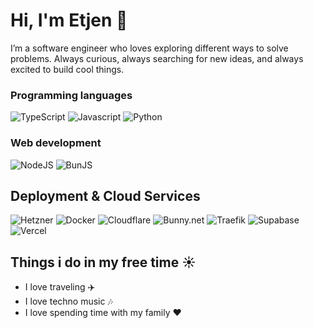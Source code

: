 # Hi, I'm Etjen 👋

I’m a software engineer who loves exploring different ways to solve problems. Always curious, always searching for new ideas, and always excited to build cool things.

### Programming languages

![TypeScript](https://img.shields.io/badge/TYPESCRIPT-3178c6?style=for-the-badge&logo=typescript&logoColor=white)
![Javascript](https://img.shields.io/badge/JAVASCRIPT-F7E02C?style=for-the-badge&logo=javascript&logoColor=black)
![Python](https://img.shields.io/badge/PYTHON-3772A2?style=for-the-badge&logo=python&logoColor=white)

### Web development

![NodeJS](https://img.shields.io/badge/NODEJS-407E38?style=for-the-badge&logo=nodedotjs&logoColor=white)
![BunJS](https://img.shields.io/badge/BUNJS-F472B6?style=for-the-badge&logo=bun&logoColor=white)

## Deployment & Cloud Services

![Hetzner](https://img.shields.io/badge/Hetzner-D50D2D?style=for-the-badge&logo=hetzner&logoColor=white)
![Docker](https://img.shields.io/badge/Docker-1C63ED?logo=docker&logoColor=white&style=for-the-badge)
![Cloudflare](https://img.shields.io/badge/Cloudflare-F68220?logo=cloudflare&logoColor=white&style=for-the-badge)
![Bunny.net](https://img.shields.io/badge/Bunny.net-FF7753?logo=bunnydotnet&logoColor=white&style=for-the-badge)
![Traefik](https://img.shields.io/badge/Traefik-24A1C1?logo=traefikproxy&logoColor=white&style=for-the-badge)
![Supabase](https://img.shields.io/badge/Supabase-3DCF8E?logo=supabase&logoColor=white&style=for-the-badge)
![Vercel](https://img.shields.io/badge/Vercel-000000?logo=vercel&logoColor=white&style=for-the-badge)

## Things i do in my free time ☀️

- I love traveling ✈️
- I love techno music 🎶
- I love spending time with my family ❤️
